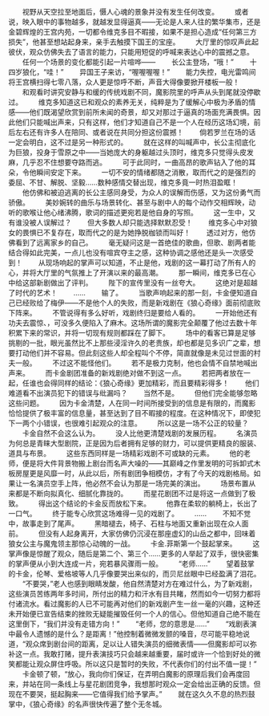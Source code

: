 　　视野从天空拉至地面后，慑人心魂的景象并没有发生任何改变。
　　或者说，映入眼中的事物越多，就越发显得逼真——无论是人来人往的繁华集市，还是金碧辉煌的王宫内苑，一切都令维克多目不暇接，如果不是担心造成“任何第三方损失”，他甚至想站起身来，亲手去触摸下国王的宝座。
　　大厅里的惊叹声此起彼伏，观众仿佛失去了语言的能力，只能用短促的呼喊来表达心中的震撼之意。
　　任何一个场景的变化都能引起一片喧哗——
　　长公主登场，“哦！”
　　十四岁狼化，“哇！”
　　异国王子来访，“喔喔喔喔！”
　　能力失控，电光雷鸣间将王宫横扫得七零八落，众人更是惊呼不断，声音大得像要掀开楼板一般！
　　和观看时讲究安静与和缓的传统戏剧不同，魔影院里的呼声从头到尾就没停歇过。
　　维克多知道这已和观众的素养无关，纯粹是为了缓解心中极为矛盾的情感——他们既渴望欣赏到前所未闻的奇景，却又对那过于逼真的场面充满畏惧。因此他们只能喊出声来，只有这样，他们才知道自己不是一个人在经历这场幻境，前后左右还有许多人在陪同、或者说在共同分担这份震撼！
　　倘若罗兰在场的话一定会明白，这不过是另一种形式的。
　　就在这样的叫喊声中，长公主彻底化为巨狼，投身于雪原之中——当她庞大的身躯越过头顶时，维克多只觉得头皮发麻，几乎忍不住想要夺路而逃。
　　可于此同时，一曲高昂的歌声钻入了他的耳朵，令他瞬间安定下来。
　　一切不安的情绪都随之消散，取而代之的是强烈的委屈、不甘、解脱、坚毅……数种感情交替出现，维克多竟一时热泪盈眶！
　　他仿佛和被迫逃离的长公主感同身受，为众人的误解而伤感，又为这份勇气而骄傲。
　　美妙婉转的曲乐与场景转化、甚至与剧中人的每个动作交相辉映，动听的歌喉让他心绪沸腾，歌词的描述更宛若是他自身的写照。
　　这一生中，又有谁没被人误解过？
　　但大多数人却只能选择默默忍受！
　　维克多心中对狼女的畏惧已不复存在，取而代之的是为她挣脱枷锁而叫好！
　　透过对方，他仿佛看到了远离家乡的自己。
　　毫无疑问这是一首绝佳的歌曲，但歌、剧两者能结合得如此完美，一点儿也没有喧宾夺主之感，这种协调之感他还是头一次感受到！
　　从现场响起的掌声可以知道，不止是他，戏剧的这一幕打动了所有人的心，并将大厅里的气氛推上了开演以来的最高潮。
　　那一瞬间，维克多已在心中给这部新剧做出了评判。
　　陛下的宣传里没有一丝夸大。
　　这绝对是超越了时代的艺术！
　　……
　　输了。
　　当歌声响起来的那一刻，卡金便知道自己已经败给了梅伊——不是他个人的失败，而是新戏剧在《狼心奇缘》面前彻底败下阵来。
　　不管说得有多么好听，戏剧终归是要给人看的。
　　一开始他还有功夫去震惊、，可没多久便陷入了麻木。这场所谓的魔影完全颠覆了他过去数十年积累下来的常识，并将一切现有规则都踩在了脚下。
　　场中的看客已算是足够挑剔的一批，眼光虽然比不上那些浸淫许久的老贵族，却也都是见多识广之辈，想要打动他们并不容易。但此刻这些人却全程叫个不停，简直就像是未见过世面的村夫一般。
　　不过这不能怪他们。
　　若不是极力克制，他也会情不自禁地喊出声来。
　　而卡金剧团准备的新戏剧绝对做不到这一点。
　　若把两者放在一起，任谁也会得同样的结论：《狼心奇缘》更加精彩，而且要精彩得多！
　　他们难道看不出演员犯下的错误与纰漏吗？
　　当然不是。
　　但他们完全能够忽略这些问题。
　　因为卡金清楚，人在同一时间所接受到的信息是有限的，而魔影恰恰提供了极丰富的信息量，甚至达到了目不暇接的程度。在这种情况下，即使犯下一两个小错误，也很难引起观众的注意。
　　所以这是一场不公正的较量？
　　卡金自然不会这么认为。
　　没人比他更清楚戏剧的发展历程。
　　名演员为何总是青睐大型剧院，正是因为后者拥有足够的财力，可以提供更精良的服装、道具与布景。
　　这些东西同样是一场精彩戏剧不可或缺的元素。
　　他的老师，便是将大件背景物搬上剧台而名声大噪的——其巅峰之作里发明的可拆卸式木板房屋更是风靡一时，从此以后，所有剧团争相模仿，才有了今天的戏剧格局。如果让一名演员空手上阵，他必然不会认为那是一场完美的演出。
　　场景布置从来都是不断向拟真化、细腻化靠拢的。
　　而星花剧团不过是将这一点做到了极致。
　　得出这个结论的卡金反而放松下来。
　　他靠在柔软的躺椅上，长出了一口气。
　　终于能专心欣赏这场难得一见的戏剧了。
　　……
　　不知不觉中，故事走到了尾声。
　　黑暗褪去，椅子、石柱与地面又重新出现在众人面前。
　　但没有人起身离开，大家仿佛仍沉浸在那座虚幻的山岳之都中，回味着狼女公主与魔鬼领主那惊心动魄的一战。
　　卡金.菲斯第一个鼓起掌来。
　　这掌声像是惊醒了观众，随后是第二个、第三个……更多的人举起了双手，很快密集的掌声便从小到大连成一片，宛若暴风骤雨一般。
　　“老师……”
　　望着鼓掌的卡金，伦琴、爱格坡等人几乎像要哭出来似的，而贝尼丝眼中已经盈满了泪花。
　　“不要哭，”老人也感到眼睛发酸，他自然清楚对方在难过什么，为了新戏剧，这些演员苦练两年多时间，所付出的精力和汗水有目共睹，然而如今一切努力都将付诸流水。看过魔影的人已不可能再对他们的新戏剧产生一丝一毫的兴趣，这种还未开始便已宣告结束的挫败无疑能摧毁任何一个人的信心。但他知道自己绝不能在这里倒下，“我们并没有走错方向！”
　　“老师，您的意思是……”
　　“戏剧表演中最令人遗憾的是什么？是距离！”他控制着微微发颤的嗓音，尽可能平稳地说道，“观众席到剧台间的距离，足以让人错失演员的细微表情——但魔影却可以弥补这一点。我敢打赌，提升表演技巧只会越来越重要，届时或许一个恰到好处的微笑都能让观众屏住呼吸。所以这只是暂时的失败，不代表你们的付出不值一提！”
　　卡金顿了顿，“放心，我向你们保证，在弄明白魔影的原理后我们会再度回来，并站在同一条线上与星花剧团竞争，我想那时观众一定会给出正确的反馈。但现在不要哭，挺起胸来——它值得我们给予掌声。”
　　就在这久久不息的热烈鼓掌中，《狼心奇缘》的名声很快传遍了整个无冬城。